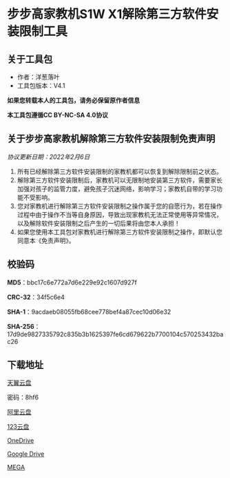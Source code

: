 # 步步高家教机S1W X1解除第三方软件安装限制工具

## 关于工具包
- 作者：洋葱落叶
- 工具包版本：V4.1

**如果您转载本人的工具包，请务必保留原作者信息**

**本工具包遵循CC BY-NC-SA 4.0协议**

## 关于步步高家教机解除第三方软件安装限制免责声明
*协议更新日期：2022年2月6日*
1. 所有已经解除第三方软件安装限制的家教机都可以恢复到解除限制前之状态。
2. 解除第三方软件安装限制后，家教机可以无限制地安装第三方软件，需要家长加强对孩子的监管力度，避免孩子沉迷网络，影响学习；家教机自带的学习功能不受影响。
3. 您对家教机进行解除第三方软件安装限制之操作属于您的自愿行为，若在操作过程中由于操作不当等自身原因，导致出现家教机无法正常使用等异常情况，以及解除软件安装限制之后产生的一切后果将由您本人承担！
4. 如果您使用本工具包对家教机进行解除第三方软件安装限制之操作，即默认您同意本《免责声明》。

## 校验码
**MD5**：bbc17c6e772a7d6e229e92c1607d927f

**CRC-32**：34f5c6e4

**SHA-1**：9acdaeb08055fb68cee778bef4a87cec10d06e32

**SHA-256**：17d9de9827335792c835b3b1625397fe6cd679622b7700104c570253432bac26

## 下载地址
[天翼云盘](https://eebbk.com.cn/s1w.html)

密码：8hf6

[阿里云盘](https://www.aliyundrive.com/s/p3hCwUjFWHw)

[123云盘](https://www.123pan.com/s/FbyrVv-MhqBH)

[OneDrive](https://dljz-my.sharepoint.com/:f:/g/personal/ycly_nii_ink/EniG14UgBTJPsKCpVVuInssBMlGQUAhXUFru4bsfEUOCBg?e=PasbFf)

[Google Drive](https://drive.google.com/drive/folders/1-DlWiFzby6vVSFSYR-vGn73_W0u2qnd8)

[MEGA](https://mega.nz/folder/kOFWwKKJ#5YVsnxn4ZibBn0qZGljpnA)
